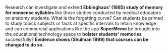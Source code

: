Research can investigate and extend **Ebbinghaus' (1885) study of memory for nonsense syllables** like those studies conducted by medical educators on anatomy students. What is the forgetting curve? Can students be primed to study topics subjects or facts at specific intervals to retain knowledge and can commercial applications like the app **SuperMemo** be brought into the educational technology space to **bolster students' memories** successfully? **Evidence shows (Shulman 1999) that courses can be changed to do so.**